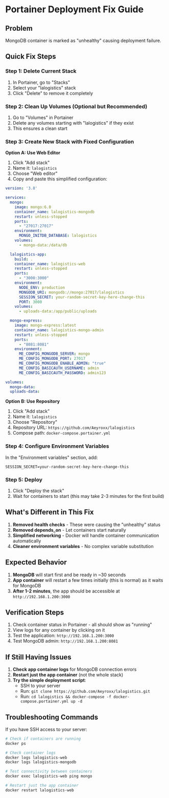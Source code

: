 # Portainer Deployment Fix Guide

## Problem
MongoDB container is marked as "unhealthy" causing deployment failure.

## Quick Fix Steps

### Step 1: Delete Current Stack
1. In Portainer, go to "Stacks"
2. Select your "lalogistics" stack
3. Click "Delete" to remove it completely

### Step 2: Clean Up Volumes (Optional but Recommended)
1. Go to "Volumes" in Portainer
2. Delete any volumes starting with "lalogistics" if they exist
3. This ensures a clean start

### Step 3: Create New Stack with Fixed Configuration

**Option A: Use Web Editor**
1. Click "Add stack"
2. Name it: `lalogistics`
3. Choose "Web editor"
4. Copy and paste this simplified configuration:

```yaml
version: '3.8'

services:
  mongo:
    image: mongo:6.0
    container_name: lalogistics-mongodb
    restart: unless-stopped
    ports:
      - "27017:27017"
    environment:
      MONGO_INITDB_DATABASE: lalogistics
    volumes:
      - mongo-data:/data/db

  lalogistics-app:
    build: .
    container_name: lalogistics-web
    restart: unless-stopped
    ports:
      - "3000:3000"
    environment:
      NODE_ENV: production
      MONGODB_URI: mongodb://mongo:27017/lalogistics
      SESSION_SECRET: your-random-secret-key-here-change-this
      PORT: 3000
    volumes:
      - uploads-data:/app/public/uploads

  mongo-express:
    image: mongo-express:latest
    container_name: lalogistics-mongo-admin
    restart: unless-stopped
    ports:
      - "8081:8081"
    environment:
      ME_CONFIG_MONGODB_SERVER: mongo
      ME_CONFIG_MONGODB_PORT: 27017
      ME_CONFIG_MONGODB_ENABLE_ADMIN: "true"
      ME_CONFIG_BASICAUTH_USERNAME: admin
      ME_CONFIG_BASICAUTH_PASSWORD: admin123

volumes:
  mongo-data:
  uploads-data:
```

**Option B: Use Repository**
1. Click "Add stack"
2. Name it: `lalogistics`
3. Choose "Repository"
4. Repository URL: `https://github.com/Aeyroxx/lalogistics`
5. Compose path: `docker-compose.portainer.yml`

### Step 4: Configure Environment Variables
In the "Environment variables" section, add:
```
SESSION_SECRET=your-random-secret-key-here-change-this
```

### Step 5: Deploy
1. Click "Deploy the stack"
2. Wait for containers to start (this may take 2-3 minutes for the first build)

## What's Different in This Fix

1. **Removed health checks** - These were causing the "unhealthy" status
2. **Removed depends_on** - Let containers start naturally
3. **Simplified networking** - Docker will handle container communication automatically
4. **Cleaner environment variables** - No complex variable substitution

## Expected Behavior

1. **MongoDB** will start first and be ready in ~30 seconds
2. **App container** will restart a few times initially (this is normal) as it waits for MongoDB
3. **After 1-2 minutes**, the app should be accessible at `http://192.168.1.200:3000`

## Verification Steps

1. Check container status in Portainer - all should show as "running"
2. View logs for any container by clicking on it
3. Test the application: `http://192.168.1.200:3000`
4. Test MongoDB admin: `http://192.168.1.200:8081`

## If Still Having Issues

1. **Check app container logs** for MongoDB connection errors
2. **Restart just the app container** (not the whole stack)
3. **Try the simple deployment script**:
   - SSH to your server
   - Run: `git clone https://github.com/Aeyroxx/lalogistics.git`
   - Run: `cd lalogistics && docker-compose -f docker-compose.portainer.yml up -d`

## Troubleshooting Commands

If you have SSH access to your server:
```bash
# Check if containers are running
docker ps

# Check container logs
docker logs lalogistics-web
docker logs lalogistics-mongodb

# Test connectivity between containers
docker exec lalogistics-web ping mongo

# Restart just the app container
docker restart lalogistics-web
```
